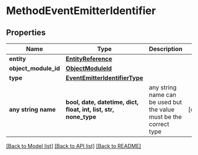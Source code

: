 # MethodEventEmitterIdentifier


## Properties
Name | Type | Description | Notes
------------ | ------------- | ------------- | -------------
**entity** | [**EntityReference**](EntityReference.md) |  | 
**object_module_id** | [**ObjectModuleId**](ObjectModuleId.md) |  | 
**type** | [**EventEmitterIdentifierType**](EventEmitterIdentifierType.md) |  | 
**any string name** | **bool, date, datetime, dict, float, int, list, str, none_type** | any string name can be used but the value must be the correct type | [optional]

[[Back to Model list]](../README.md#documentation-for-models) [[Back to API list]](../README.md#documentation-for-api-endpoints) [[Back to README]](../README.md)


